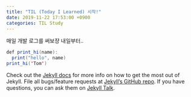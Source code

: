 ```yaml
---
title: "TIL (Today I Learned) 시작!"
date: 2019-11-22 17:53:00 +0900
categories: TIL Study
---
```

매일 개발 로그를 써보쟝
내일부터..

```java
def print_hi(name):
  print("hello", name)
print_hi('Tom')
```

Check out the [Jekyll docs][jekyll-docs] for more info on how to get the most out of Jekyll. File all bugs/feature requests at [Jekyll’s GitHub repo][jekyll-gh]. If you have questions, you can ask them on [Jekyll Talk][jekyll-talk].

[jekyll-docs]: https://jekyllrb.com/docs/home
[jekyll-gh]:   https://github.com/jekyll/jekyll
[jekyll-talk]: https://talk.jekyllrb.com/
